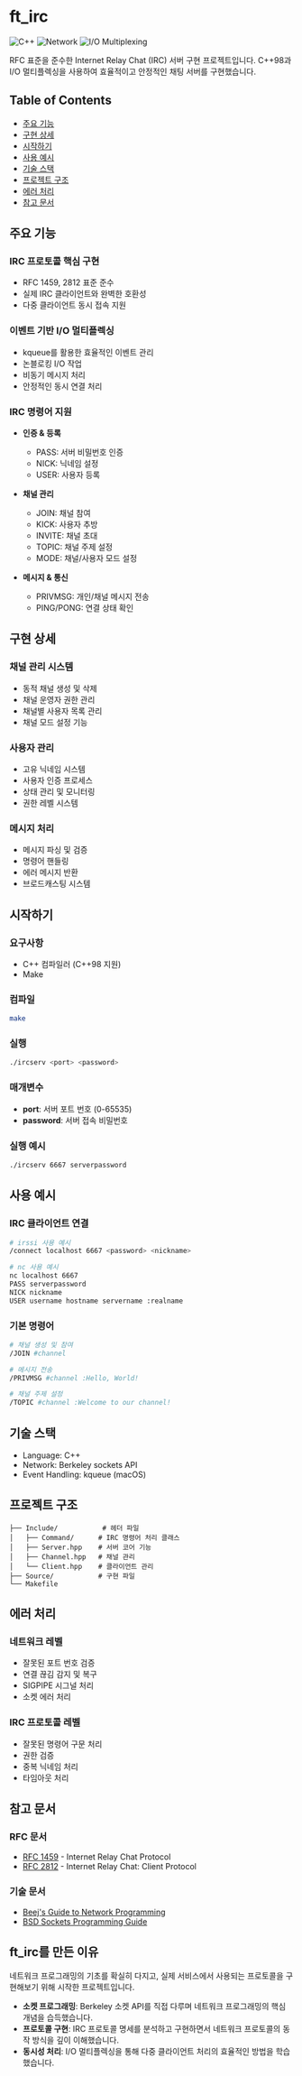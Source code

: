 # ft_irc

![C++](https://img.shields.io/badge/C++-98-blue.svg)
![Network](https://img.shields.io/badge/Network-Socket%20Programming-green.svg)
![I/O Multiplexing](https://img.shields.io/badge/I%2FO-Multiplexing-orange.svg)

RFC 표준을 준수한 Internet Relay Chat (IRC) 서버 구현 프로젝트입니다. C++98과 I/O 멀티플렉싱을 사용하여 효율적이고 안정적인 채팅 서버를 구현했습니다.

## Table of Contents
- [주요 기능](#주요-기능)
- [구현 상세](#구현-상세)
- [시작하기](#시작하기)
- [사용 예시](#사용-예시)
- [기술 스택](#기술-스택)
- [프로젝트 구조](#프로젝트-구조)
- [에러 처리](#에러-처리)
- [참고 문서](#참고-문서)

## 주요 기능

### IRC 프로토콜 핵심 구현
- RFC 1459, 2812 표준 준수
- 실제 IRC 클라이언트와 완벽한 호환성
- 다중 클라이언트 동시 접속 지원

### 이벤트 기반 I/O 멀티플렉싱
- kqueue를 활용한 효율적인 이벤트 관리
- 논블로킹 I/O 작업
- 비동기 메시지 처리
- 안정적인 동시 연결 처리

### IRC 명령어 지원
- **인증 & 등록**
  - PASS: 서버 비밀번호 인증
  - NICK: 닉네임 설정
  - USER: 사용자 등록

- **채널 관리**
  - JOIN: 채널 참여
  - KICK: 사용자 추방
  - INVITE: 채널 초대
  - TOPIC: 채널 주제 설정
  - MODE: 채널/사용자 모드 설정

- **메시지 & 통신**
  - PRIVMSG: 개인/채널 메시지 전송
  - PING/PONG: 연결 상태 확인

## 구현 상세

### 채널 관리 시스템
- 동적 채널 생성 및 삭제
- 채널 운영자 권한 관리
- 채널별 사용자 목록 관리
- 채널 모드 설정 기능

### 사용자 관리
- 고유 닉네임 시스템
- 사용자 인증 프로세스
- 상태 관리 및 모니터링
- 권한 레벨 시스템

### 메시지 처리
- 메시지 파싱 및 검증
- 명령어 핸들링
- 에러 메시지 반환
- 브로드캐스팅 시스템

## 시작하기

### 요구사항
- C++ 컴파일러 (C++98 지원)
- Make

### 컴파일
```bash
make
```

### 실행
```bash
./ircserv <port> <password>
```

### 매개변수
- **port**: 서버 포트 번호 (0-65535)
- **password**: 서버 접속 비밀번호

### 실행 예시
```bash
./ircserv 6667 serverpassword
```

## 사용 예시

### IRC 클라이언트 연결
```bash
# irssi 사용 예시
/connect localhost 6667 <password> <nickname>

# nc 사용 예시
nc localhost 6667
PASS serverpassword
NICK nickname
USER username hostname servername :realname
```

### 기본 명령어
```bash
# 채널 생성 및 참여
/JOIN #channel

# 메시지 전송
/PRIVMSG #channel :Hello, World!

# 채널 주제 설정
/TOPIC #channel :Welcome to our channel!
```

## 기술 스택

- Language: C++
- Network: Berkeley sockets API
- Event Handling: kqueue (macOS)

## 프로젝트 구조

```
├── Include/           # 헤더 파일
│   ├── Command/      # IRC 명령어 처리 클래스
│   ├── Server.hpp    # 서버 코어 기능
│   ├── Channel.hpp   # 채널 관리
│   └── Client.hpp    # 클라이언트 관리
├── Source/           # 구현 파일
└── Makefile
```

## 에러 처리

### 네트워크 레벨
- 잘못된 포트 번호 검증
- 연결 끊김 감지 및 복구
- SIGPIPE 시그널 처리
- 소켓 에러 처리

### IRC 프로토콜 레벨
- 잘못된 명령어 구문 처리
- 권한 검증
- 중복 닉네임 처리
- 타임아웃 처리

## 참고 문서

### RFC 문서
- [RFC 1459](https://tools.ietf.org/html/rfc1459) - Internet Relay Chat Protocol
- [RFC 2812](https://tools.ietf.org/html/rfc2812) - Internet Relay Chat: Client Protocol

### 기술 문서
- [Beej's Guide to Network Programming](https://beej.us/guide/bgnet/)
- [BSD Sockets Programming Guide](https://docs.freebsd.org/en/books/developers-handbook/sockets/)

## ft_irc를 만든 이유

네트워크 프로그래밍의 기초를 확실히 다지고, 실제 서비스에서 사용되는 프로토콜을 구현해보기 위해 시작한 프로젝트입니다.

- **소켓 프로그래밍**: Berkeley 소켓 API를 직접 다루며 네트워크 프로그래밍의 핵심 개념을 습득했습니다.
- **프로토콜 구현**: IRC 프로토콜 명세를 분석하고 구현하면서 네트워크 프로토콜의 동작 방식을 깊이 이해했습니다.
- **동시성 처리**: I/O 멀티플렉싱을 통해 다중 클라이언트 처리의 효율적인 방법을 학습했습니다.
